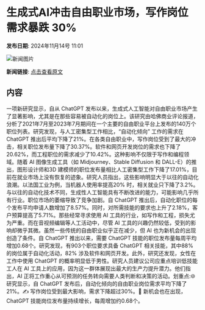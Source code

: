 # 生成式AI冲击自由职业市场，写作岗位需求暴跌 30%

**发布日期**: 2024年11月14号 11:01

![新闻图片](https://pic.chinaz.com/picmap/201811151621141184_16.jpg)

**新闻链接**: [点击查看原文](https://www.aibase.com/zh/news/13230)

## 内容

一项新研究显示，自从 ChatGPT 发布以来，生成式人工智能对自由职业市场产生了显著影响，尤其是在那些容易被自动化的岗位上。该研究由哈佛商业评论报道，分析了2021年7月至2023年7月期间在一个主要的自由职业平台上发布的140万个职位列表。研究发现，与人工密集型工作相比，“自动化倾向” 工作的需求在 ChatGPT 推出后平均下降了21%。在各类自由职业中，写作岗位受到了最大的冲击，相关职位发布量下降了30.37%。软件和网页开发岗位的需求也下降了20.62%，而工程职位的需求减少了10.42%。这种影响不仅限于写作和编程领域。随着 AI 图像生成工具（如 Midjourney、Stable Diffusion 和 DALL-E）的推出，图形设计师和3D 建模师的职位发布量相比人工密集型工作下降了17.01%，目前在就业市场上没有恢复的迹象。研究人员指出，这些影响明显大于以往的自动化浪潮。以法国工业为例，当机器人使用率提高20% 时，相关就业只下降了3.2%。与以往的自动化技术不同，生成性人工智能具有不断改进的能力，可能影响几乎所有行业。职位市场的萎缩导致了竞争加剧。自 ChatGPT 推出后，自动化职位的每个发布平均申请人数增加了8.57%。同时，对所需技能的要求也上升了2.18%，客户预算提高了5.71%。那些经常寻求使用 AI 工具的行业，如写作和工程，损失尤为严重。而在音视频编辑等人工活动中，尽管 AI 工具的兴趣仍然较低，受到的影响却微乎其微。虽然一些传统的自由职业似乎正在减少，但 AI 也为新机会的出现创造了条件。自 ChatGPT 推出以来，需要 ChatGPT 技能的职位发布量每周平均增加0.68个。研究发现，有903个职位要求具备 ChatGPT 相关技能，其中88% 的岗位属于自动化活动，82% 涉及软件和网页开发。此外，研究还发现，女性在工作中使用 ChatGPT 的概率明显低于男性。研究人员建议公司应重点培训低技能工人在 AI 工具上的应用，因为这一群体展现出最大的生产力提升潜力。他们指出，AI 正将工作重心从可预测的任务转向需要人类判断和决策的活动。划重点:🌐 研究显示，自 ChatGPT 发布后，自动化倾向的自由职业岗位需求平均下降了21%。✍️ 写作岗位受到最大影响，需求下降超过30%。🤖 新机会也在出现，ChatGPT 技能岗位发布量持续增长，每周增加约0.68个。
